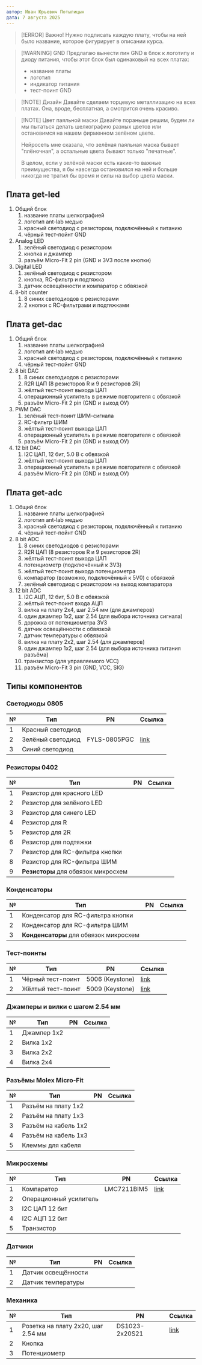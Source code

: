 ```yaml
---
автор: Иван Юрьевич Потылицын
дата: 7 августа 2025
---
```


> [!ERROR] Важно!
> Нужно подписать каждую плату, чтобы на ней было название, которое фигурирует в описании курса.

> [!WARNING] GND
> Предлагаю вынести пин GND в блок к логотипу и диоду питания, чтобы этот блок был одинаковый на всех платах:
> - название платы
> - логотип
> - индикатор питания
> - тест-поинт GND

> [!NOTE] Дизайн
> Давайте сделаем торцевую металлизацию на всех платах. Она, вроде, бесплатная, а смотрится очень красиво. 

> [!NOTE] Цвет паяльной маски
> Давайте пораньше решим, будем ли мы пытаться делать шелкографию разных цветов или остановимся на нашем фирменном зелёном цвете.
> 
> Нейросеть мне сказала, что зелёная паяльная маска бывает "плёночная", а остальные цвета бывают только "печатные".
> 
> В целом, если у зелёной маски есть какие-то важные преимущества, я бы навсегда остановился на ней и больше никогда не тратил бы время и силы на выбор цвета маски.

## Плата get-led

1. Общий блок
	1. название платы шелкографией
	2. логотип ant-lab медью
	3. красный светодиод с резистором, подключённый к питанию
	4. чёрный тест-пойнт GND
2. Analog LED
	1. зелёный светодиод с резистором
	2. кнопка и джампер
	3. разъём Micro-Fit 2 pin (GND и 3V3 после кнопки)
3. Digital LED
	1. зелёный светодиод с резистором
	2. кнопка, RC-фильтр и подтяжка
	3. датчик освещённости и компаратор с обвязкой
4. 8-bit counter
	1. 8 синих светодиодов с резисторами
	2. 2 кнопки с RC-фильтрами и подтяжками

## Плата get-dac

1. Общий блок
	1. название платы шелкографией
	2. логотип ant-lab медью
	3. красный светодиод с резистором, подключённый к питанию
	4. чёрный тест-пойнт GND
2. 8 bit DAC
	1. 8 синих светодиодов с резисторами
	2. R2R ЦАП (8 резисторов R и 9 резисторов 2R)
	3. жёлтый тест-поинт выхода ЦАП
	4. операционный усилитель в режиме повторителя с обвязкой
	5. разъём Micro-Fit 2 pin (GND и выход ОУ)
3. PWM DAC
	1. зелёный тест-поинт ШИМ-сигнала
	2. RC-фильтр ШИМ
	3. жёлтый тест-поинт выхода ЦАП
	4. операционный усилитель в режиме повторителя с обвязкой
	5. разъём Micro-Fit 2 pin (GND и выход ОУ)
4. 12 bit DAC
	1. I2C ЦАП, 12 бит, 5.0 В с обвязкой
	2. жёлтый тест-поинт выхода ЦАП
	3. операционный усилитель в режиме повторителя с обвязкой
	4. разъём Micro-Fit 2 pin (GND и выход ОУ)

## Плата get-adc

1. Общий блок
	1. название платы шелкографией
	2. логотип ant-lab медью
	3. красный светодиод с резистором, подключённый к питанию
	4. чёрный тест-пойнт GND
2. 8 bit ADC
	1. 8 синих светодиодов с резисторами
	2. R2R ЦАП (8 резисторов R и 9 резисторов 2R)
	3. жёлтый тест-поинт выхода ЦАП
	4. потенциометр (подключённый к 3V3)
	5. жёлтый тест-поинт выхода потенциометра
	6. компаратор (возможно, подключённый к 5V0) c обвязкой
	7. зелёный светодиод с резистором на выход компаратора
3. 12 bit ADC
	1. I2C АЦП, 12 бит, 5.0 В с обвязкой
	2. жёлтый тест-поинт входа АЦП
	3. вилка на плату 2х4, шаг 2.54 мм (для джамперов)
	4. один джампер 1х2, шаг 2.54 (для выбора источника сигнала)
	5. дорожка от потенциометра 3V3
	6. датчик освещённости с обвязкой
	7. датчик температуры с обвязкой
	8. вилка на плату 2х2, шаг 2.54 (для джамперов)
	9. один джампер 1х2, шаг 2.54 (для выбора источника питания разъёма)
	10. транзистор (для управляемого VCC)
	11. разъём Micro-Fit 3 pin (GND, VCC, SIG)

## Типы компонентов

### Светодиоды 0805

| №   | Тип               | PN           | Ссылка                                                        |
| --- | ----------------- | ------------ | ------------------------------------------------------------- |
| 1   | Красный светодиод |              |                                                               |
| 2   | Зелёный светодиод | FYLS-0805PGC | [link](https://www.electronshik.ru/item/FORYARD/FYLS-0805PGC) |
| 3   | Синий светодиод   |              |                                                               |
### Резисторы 0402

| №   | Тип                                 | PN  | Ссылка |
| --- | ----------------------------------- | --- | ------ |
| 1   | Резистор для красного LED           |     |        |
| 2   | Резистор для зелёного LED           |     |        |
| 3   | Резистор для синего LED             |     |        |
| 4   | Резистор для R                      |     |        |
| 5   | Резистор для 2R                     |     |        |
| 6   | Резистор для подтяжки               |     |        |
| 7   | Резистор для RC-фильтра кнопки      |     |        |
| 8   | Резистор для RC-фильтра ШИМ         |     |        |
| 9   | **Резисторы** для обвязок микросхем |     |        |
### Конденсаторы

| №   | Тип                                    | PN  | Ссылка |
| --- | -------------------------------------- | --- | ------ |
| 1   | Конденсатор для RC-фильтра кнопки      |     |        |
| 2   | Конденсатор для RC-фильтра ШИМ         |     |        |
| 3   | **Конденсаторы** для обвязок микросхем |     |        |
### Тест-поинты

| №   | Тип               | PN              | Ссылка                                                     |
| --- | ----------------- | --------------- | ---------------------------------------------------------- |
| 1   | Чёрный тест-поинт | 5006 (Keystone) | [link](https://static.chipdip.ru/lib/272/DOC011272135.pdf) |
| 2   | Жёлтый тест-поинт | 5009 (Keystone) | [link](https://static.chipdip.ru/lib/272/DOC011272135.pdf) |
### Джамперы и вилки с шагом 2.54 мм

| №   | Тип         | PN  | Ссылка |
| --- | ----------- | --- | ------ |
| 1   | Джампер 1х2 |     |        |
| 2   | Вилка 1х2   |     |        |
| 3   | Вилка 2х2   |     |        |
| 4   | Вилка 2х4   |     |        |
### Разъёмы Molex Micro-Fit

| №   | Тип                  | PN  | Ссылка |
| --- | -------------------- | --- | ------ |
| 1   | Разъём на плату 1х2  |     |        |
| 2   | Разъём на плату 1х3  |     |        |
| 3   | Разъём на кабель 1х2 |     |        |
| 4   | Разъём на кабель 1х3 |     |        |
| 5   | Клеммы для кабеля    |     |        |
### Микросхемы

| №   | Тип                    | PN          | Ссылка                                                     |
| --- | ---------------------- | ----------- | ---------------------------------------------------------- |
| 1   | Компаратор             | LMC7211BIM5 | [link](https://static.chipdip.ru/lib/280/DOC012280035.pdf) |
| 2   | Операционный усилитель |             |                                                            |
| 3   | I2C ЦАП 12 бит         |             |                                                            |
| 4   | I2C АЦП 12 бит         |             |                                                            |
| 5   | Транзистор             |             |                                                            |
### Датчики

| №   | Тип                 | PN  | Ссылка |
| --- | ------------------- | --- | ------ |
| 1   | Датчик освещённости |     |        |
| 2   | Датчик температуры  |     |        |
### Механика

| №   | Тип                                | PN             | Ссылка                                                     |
| --- | ---------------------------------- | -------------- | ---------------------------------------------------------- |
| 1   | Розетка на плату 2х20, шаг 2.54 мм | DS1023-2x20S21 | [link](https://static.chipdip.ru/lib/986/DOC012986355.pdf) |
| 2   | Кнопка                             |                |                                                            |
| 3   | Потенциометр                       |                |                                                            |
